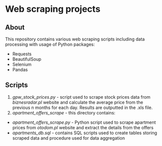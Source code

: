 # Web scraping projects

## About
This repository contains various web scraping scripts including data processing with usage of Python packages:
* Requests
* BeautifulSoup
* Selenium
* Pandas

## Scripts
1. *gpw_stock_prices.py* - script used to scrape stock prices data from *biznesradar.pl* website and calculate the average price from the previous n months for each day. Results are outputted in the .xls file.
2. *apartment_offers_scrape* - this directory contains:
  * *apartment_offers_scrape.py* - Python script used to scrape apartment prices from *otodom.pl* website and extract the details from the offers
  * *apartments_db.sql* - contains SQL scripts used to create tables storing scraped data and procedure used for data aggregation
